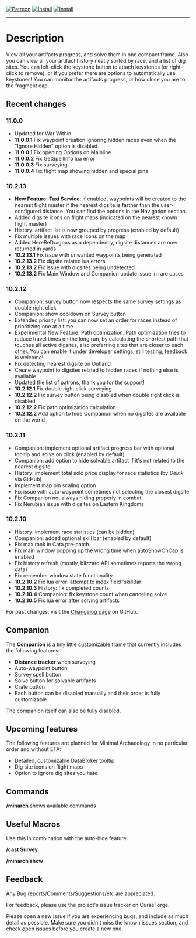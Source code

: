 
[![Patreon](http://img.shields.io/badge/support-patreon-ff424d)](https://www.patreon.com/minarch)
[![Install](http://img.shields.io/badge/install-curseforge-f16436)](https://www.curseforge.com/wow/addons/minimal-archaeology)
[![Install](http://img.shields.io/badge/install-wago-f16436)](https://addons.wago.io/addons/minarch)

---

# Description

View all your artifacts progress, and solve them in one compact frame.
Also you can view all your artifact history neatly sorted by race, and a list of dig sites.
You can left-click the keystone button to attach keystones (or right-click to remove),
or if you prefer there are options to automatically use keystones!
You can monitor the artifacts progress, or how close you are to the fragment cap.

## Recent changes

### 11.0.0

- Updated for War Within
- **11.0.0.1** Fix waypoint creation ignoring hidden races even when the "Ignore Hidden" option is disabled
- **11.0.0.1** Fix opening Options on Mainline
- **11.0.0.2** Fix GetSpellInfo lua error
- **11.0.0.3** Fix surveying
- **11.0.0.4** Fix flight map showing hidden and special pins

### 10.2.13

- **New Feature: Taxi Service**: if enabled, waypoints will be created to the nearest flight master if the nearest digsite is farther than the user-configured distance. You can find the options in the Navigation section.
- Added digsite icons on flight maps (indicated on the nearest known flight master)
- History: artifact list is now grouped by progress (enabled by default)
- Fix multiple issues with race icons on the map
- Added HereBeDragons as a dependency, digsite distances are now returned in yards
- **10.2.13.1** Fix issue with unwanted waypoints being generated
- **10.2.13.2** Fix digsite related lua errors
- **10.2.13.2** Fix issue with digsites being undetected
- **10.2.13.2** Fix Main Window and Companion update issue in rare cases

### 10.2.12

- Companion: survey button now respects the same survey settings as double right click
- Companion: show cooldown on Survey button
- Extended priority list: you can now set an order for races instead of prioritizing one at a time
- Experimental New Feature: Path optimization. Path optimization tries to reduce travel times on the long run, by calculating the shortest path that touches all active digsites, also preferring sites that are closer to each other. You can enable it under developer settings, still testing, feedback is welcome!
- Fix detecting nearest digsite on Outland
- Create waypoint to digsites related to hidden races if nothing else is available
- Updated the list of patrons, thank you for the support!
- **10.2.12.1** Fix double right click surveying
- **10.2.12.2** Fix survey button being disabled when double right click is disabled
- **10.2.12.2** Fix path optimization calculation
- **10.2.12.2** Add option to hide Companion when no digsites are available on the world

### 10.2.11

- Companion: implement optional artifact progress bar with optional tooltip and solve on click (enabled by default)
- Companion: add option to hide solvable artifact if it's not related to the nearest digsite
- History: implement total sold price display for race statistics (by *Delrik* via GitHub)
- Implement map pin scaling option
- Fix issue with auto-waypoint sometimes not selecting the closest digsite
- Fix Companion not always hiding properly in combat
- Fix Nerubian issue with digsites on Eastern Kingdoms

### 10.2.10

- History: implement race statistics (can be hidden)
- Companion: added optional skill bar (enabled by default)
- Fix max rank in Cata pre-patch
- Fix main window popping up the wrong time when autoShowOnCap is enabled
- Fix history refresh (mostly, blizzard API sometimes reports the wrong data)
- Fix remember window state functionality
- **10.2.10.2** Fix lua error: attempt to index field 'skillBar'
- **10.2.10.3** History: fix completed counts
- **10.2.10.4** Companion: fix keystone count when canceling solve
- **10.2.10.5** Fix lua error after solving artifacts

For past changes, visit the [Changelog page](https://github.com/MrFox42/minarch/blob/master/CHANGELOG.md) on GitHub.

## Companion

The **Companion** is a tiny little customizable frame that currently includes the following features:

- **Distance tracker** when surveying
- Auto-waypoint button
- Survey spell button
- Solve button for solvable artifacts
- Crate button
- Each button can be disabled manually and their order is fully customizable

The companion itself can also be fully disabled.

## Upcoming features

The following features are planned for Minimal Archaeology in no particular order and without ETA:

- Detailed, customizable DataBroker tooltip
- Dig site icons on flight maps
- Option to ignore dig sites you hate

## Commands
**/minarch**
shows available commands

## Useful Macros
Use this in combination with the auto-hide feature

**/cast Survey**

**/minarch show**

## Feedback
Any Bug reports/Comments/Suggestions/etc are appreciated.

For feedback, please use the project's issue tracker on CurseForge.

Please open a new issue if you are experiencing bugs, and include as much detail as possible. Make sure you didn't miss the known issues section, and check open issues before you create a new one.
